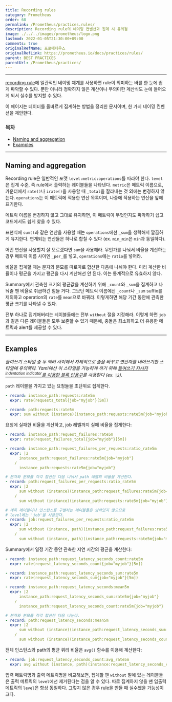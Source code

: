 ```yaml
---
title: Recording rules
category: Prometheus
order: 68
permalink: /Prometheus/practices.rules/
description: Recording rule의 네이밍 컨벤션과 집계 시 유의점
image: ./../../images/prometheus/logo.png
lastmod: 2022-01-05T21:30:00+09:00
comments: true
originalRefName: 프로메테우스
originalRefLink: https://prometheus.io/docs/practices/rules/
parent: BEST PRACTICES
parentUrl: /Prometheus/practices/
---
```


---

[recording rule](../recording-rules)에 일관적인 네이밍 체계를 사용하면 rule이 의미하는 바를 한 눈에 쉽게 파악할 수 있다. 뿐만 아니라 정확하지 않은 계산이나 무의미한 계산식도 눈에 들어오게 되서 실수를 방지할 수 있다.

이 페이지는 데이터를 올바르게 집계하는 방법을 정리한 문서이며, 한 가지 네이밍 컨벤션을 제안한다.

### 목차

- [Naming and aggregation](#naming-and-aggregation)
- [Examples](#examples)

---

## Naming and aggregation

Recording rule은 일반적인 포맷 `level:metric:operations`를 따라야 한다. `level`은 집계 수준, 즉 rule에서 출력하는 레이블들을 나타낸다. `metric`은 메트릭 이름으로, 카운터에서 `rate()`나 `irate()`을 사용할 때 `_total`을 잘라내는 것 외에는 변경하지 않는다. `operations`는 이 메트릭에 적용한 연산 목록이며, 나중에 적용하는 연산을 앞에 표기한다.

메트릭 이름을 변경하지 않고 그대로 유지하면, 이 메트릭이 무엇인지도 파악하기 쉽고 코드에서도 쉽게 찾을 수 있다.

표현식에 `sum()`과 같은 연산을 사용할 때는 `operations`에선 `_sum`을 생략해서 깔끔하게 유지한다. 연계되는 연산들은 하나로 합칠 수 있다 (ex. `min_min`은 `min`과 동일하다).

어떤 연산을 사용할지 잘 모르겠다면 `sum`을 사용해라. 무언가를 나눠서 비율을 계산하는 경우 메트릭 이름 사이엔 `_per_`를 넣고, `operations`에는 `ratio`를 넣어라.

비율을 집계할 때는 분자와 분모를 따로따로 합산한 다음에 나눠야 한다. 미리 계산한 비율이나 평균을 가지고 평균을 다시 계산해선 안 된다. 이는 통계적으로 유효하지 않다.

Summary에서 관측한 크기의 평균값을 계산하기 위해 `_count`와 `_sum`을 집계하고 나눠줄 땐 비율로 취급하긴 힘들 거다. 그보단 메트릭 이름에선 `_count`나 `_sum` suffix를 제외하고 operation의 `rate`를 `mean`으로 바꿔라. 이렇게하면 해당 기간 동안에 관측한 평균 크기를 나타낼 수 있다.

전부 하나로 집계해버리는 레이블들에는 전부 `without` 절을 지정해라. 이렇게 하면 `job`과 같은 다른 레이블들은 모두 보존할 수 있기 때문에, 충돌은 최소화하고 더 유용한 메트릭과 alert를 제공할 수 있다.

---

## Examples

*들여쓰기 스타일 중 두 벡터 사이에서 자체적으로 줄을 바꾸고 연산자를 내어쓰기한 스타일에 유의해라. Yaml에선 이 스타일을 가능하게 하기 위해 [들여쓰기 지시자<sup>indentation indicator</sup>를 이용한 블록 인용구](https://yaml.org/spec/1.2/spec.html#style/block/scalar)를 사용한다 (ex. `|2`).*

`path` 레이블을 가지고 있는 요청들을 초단위로 집계한다.

```yaml
- record: instance_path:requests:rate5m
  expr: rate(requests_total{job="myjob"}[5m])

- record: path:requests:rate5m
  expr: sum without (instance)(instance_path:requests:rate5m{job="myjob"})
```

요청에 실패한 비율을 계산하고, job 레벨까지 실패 비율을 집계한다:

```yaml
- record: instance_path:request_failures:rate5m
  expr: rate(request_failures_total{job="myjob"}[5m])

- record: instance_path:request_failures_per_requests:ratio_rate5m
  expr: |2
      instance_path:request_failures:rate5m{job="myjob"}
    /
      instance_path:requests:rate5m{job="myjob"}

# 분자와 분모를 각각 합산한 다음 나눠서 path 레벨의 비율을 계산한다.
- record: path:request_failures_per_requests:ratio_rate5m
  expr: |2
      sum without (instance)(instance_path:request_failures:rate5m{job="myjob"})
    /
      sum without (instance)(instance_path:requests:rate5m{job="myjob"})

# 계측 레이블이나 인스턴스를 구별하는 레이블들은 남아있지 않으므로
# level에는 'job'을 사용한다.
- record: job:request_failures_per_requests:ratio_rate5m
  expr: |2
      sum without (instance, path)(instance_path:request_failures:rate5m{job="myjob"})
    /
      sum without (instance, path)(instance_path:requests:rate5m{job="myjob"})
```

Summary에서 일정 기간 동안 관측한 지연 시간의 평균을 계산한다:

```yaml
- record: instance_path:request_latency_seconds_count:rate5m
  expr: rate(request_latency_seconds_count{job="myjob"}[5m])

- record: instance_path:request_latency_seconds_sum:rate5m
  expr: rate(request_latency_seconds_sum{job="myjob"}[5m])

- record: instance_path:request_latency_seconds:mean5m
  expr: |2
      instance_path:request_latency_seconds_sum:rate5m{job="myjob"}
    /
      instance_path:request_latency_seconds_count:rate5m{job="myjob"}

# 분자와 분모를 각각 합산한 다음 나눈다.
- record: path:request_latency_seconds:mean5m
  expr: |2
      sum without (instance)(instance_path:request_latency_seconds_sum:rate5m{job="myjob"})
    /
      sum without (instance)(instance_path:request_latency_seconds_count:rate5m{job="myjob"})
```

전체 인스턴스와 path의 평균 쿼리 비율은 `avg()` 함수를 이용해 계산한다:

```yaml
- record: job:request_latency_seconds_count:avg_rate5m
  expr: avg without (instance, path)(instance:request_latency_seconds_count:rate5m{job="myjob"})
```

입력 메트릭명과 출력 메트릭명을 비교해보면, 집계할 땐 `without` 절에 있는 레이블들은 출력 메트릭의 `level`에선 제거된다는 점을 알 수 있다. 따로 집계하지 않을 땐 입출력 메트릭의 `level`은 항상 동일하다. 그렇지 않은 경우 rule을 만들 때 실수했을 가능성이 크다.

